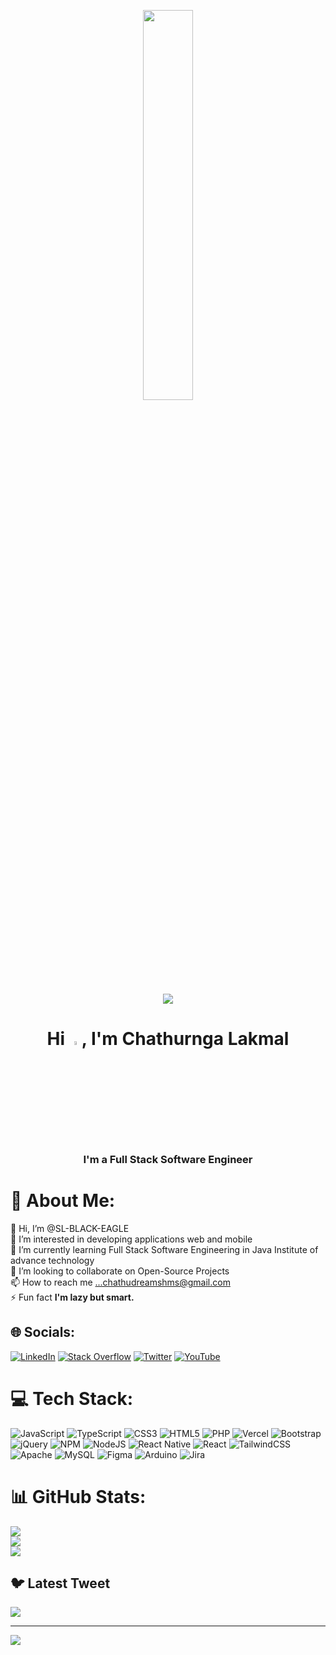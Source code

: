 <p align="center">
  <img width="40%" height="auto" src="https://github.com/Adam-pw/Adam-pw/blob/main/animation_500_kxa883sd.gif">
</p>
<p align="center">
  <img src="https://readme-typing-svg.herokuapp.com?center=true&vCenter=true&lines=Hi%2C+I'm+Chathuranga+Lakmal+;Software+Engineer+Student;And+Full+Stack+Developer">
</p>
<h1 align="center">Hi <img src="https://raw.githubusercontent.com/MartinHeinz/MartinHeinz/master/wave.gif" width="4%">, I'm Chathurnga Lakmal</h1>
<h3 align="center">I'm a  Full Stack Software Engineer</h3>




# 💫 About Me:
👋 Hi, I’m @SL-BLACK-EAGLE<br>👀 I’m interested in developing applications web and mobile<br>🌱 I’m currently learning Full Stack Software Engineering in Java Institute of advance technology<br>💞️ I’m looking to collaborate on Open-Source Projects<br>📫 How to reach me ...chathudreamshms@gmail.com<br>⚡ Fun fact **I'm lazy but smart.**


## 🌐 Socials:
[![LinkedIn](https://img.shields.io/badge/LinkedIn-%230077B5.svg?logo=linkedin&logoColor=white)](https://linkedin.com/in/https://www.linkedin.com/in/chathuranga-lakmal-a69616206/) [![Stack Overflow](https://img.shields.io/badge/-Stackoverflow-FE7A16?logo=stack-overflow&logoColor=white)](https://stackoverflow.com/users/21402623) [![Twitter](https://img.shields.io/badge/Twitter-%231DA1F2.svg?logo=Twitter&logoColor=white)](https://twitter.com/https://twitter.com/slblackeagle) [![YouTube](https://img.shields.io/badge/YouTube-%23FF0000.svg?logo=YouTube&logoColor=white)](https://youtube.com/@https://www.youtube.com/@kdstudiogames3602) 

# 💻 Tech Stack:
![JavaScript](https://img.shields.io/badge/javascript-%23323330.svg?style=for-the-badge&logo=javascript&logoColor=%23F7DF1E) ![TypeScript](https://img.shields.io/badge/typescript-%23007ACC.svg?style=for-the-badge&logo=typescript&logoColor=white) ![CSS3](https://img.shields.io/badge/css3-%231572B6.svg?style=for-the-badge&logo=css3&logoColor=white) ![HTML5](https://img.shields.io/badge/html5-%23E34F26.svg?style=for-the-badge&logo=html5&logoColor=white) ![PHP](https://img.shields.io/badge/php-%23777BB4.svg?style=for-the-badge&logo=php&logoColor=white) ![Vercel](https://img.shields.io/badge/vercel-%23000000.svg?style=for-the-badge&logo=vercel&logoColor=white) ![Bootstrap](https://img.shields.io/badge/bootstrap-%23563D7C.svg?style=for-the-badge&logo=bootstrap&logoColor=white) ![jQuery](https://img.shields.io/badge/jquery-%230769AD.svg?style=for-the-badge&logo=jquery&logoColor=white) ![NPM](https://img.shields.io/badge/NPM-%23000000.svg?style=for-the-badge&logo=npm&logoColor=white) ![NodeJS](https://img.shields.io/badge/node.js-6DA55F?style=for-the-badge&logo=node.js&logoColor=white) ![React Native](https://img.shields.io/badge/react_native-%2320232a.svg?style=for-the-badge&logo=react&logoColor=%2361DAFB) ![React](https://img.shields.io/badge/react-%2320232a.svg?style=for-the-badge&logo=react&logoColor=%2361DAFB) ![TailwindCSS](https://img.shields.io/badge/tailwindcss-%2338B2AC.svg?style=for-the-badge&logo=tailwind-css&logoColor=white) ![Apache](https://img.shields.io/badge/apache-%23D42029.svg?style=for-the-badge&logo=apache&logoColor=white) ![MySQL](https://img.shields.io/badge/mysql-%2300f.svg?style=for-the-badge&logo=mysql&logoColor=white) 	![Figma](https://img.shields.io/badge/figma-%23F24E1E.svg?style=for-the-badge&logo=figma&logoColor=white) ![Arduino](https://img.shields.io/badge/-Arduino-00979D?style=for-the-badge&logo=Arduino&logoColor=white) ![Jira](https://img.shields.io/badge/jira-%230A0FFF.svg?style=for-the-badge&logo=jira&logoColor=white)
# 📊 GitHub Stats:
![](https://github-readme-stats.vercel.app/api?username=SL-BLACK-EAGLE&theme=blueberry&hide_border=false&include_all_commits=true&count_private=true)<br/>
![](https://github-readme-streak-stats.herokuapp.com/?user=SL-BLACK-EAGLE&theme=blueberry&hide_border=false)<br/>
![](https://github-readme-stats.vercel.app/api/top-langs/?username=SL-BLACK-EAGLE&theme=blueberry&hide_border=false&include_all_commits=true&count_private=true&layout=compact)

## 🐦 Latest Tweet
[![](https://gtce.itsvg.in/api?username=https://twitter.com/slblackeagle)](https://github.com/VishwaGauravIn/github-twitter-card-embed)

---
[![](https://visitcount.itsvg.in/api?id=SL-BLACK-EAGLE&icon=5&color=9)](https://visitcount.itsvg.in)

<!-- Proudly created with GPRM ( https://gprm.itsvg.in ) -->
